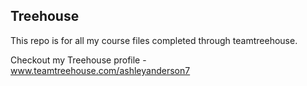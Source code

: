 ## Treehouse

This repo is for all my course files completed through teamtreehouse.

Checkout my Treehouse profile - www.teamtreehouse.com/ashleyanderson7